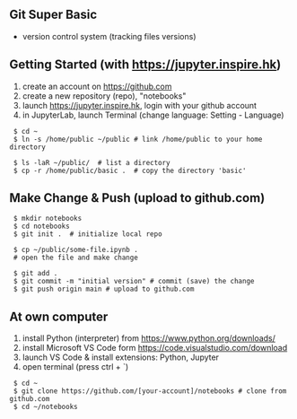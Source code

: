 ## Git Super Basic

- version control system (tracking files versions)

## Getting Started (with https://jupyter.inspire.hk)

1. create an account on https://github.com
1. create a new repository (repo), "notebooks"
1. launch https://jupyter.inspire.hk, login with your github account
1. in JupyterLab, launch Terminal (change language: Setting - Language)

```
 $ cd ~
 $ ln -s /home/public ~/public # link /home/public to your home directory

 $ ls -laR ~/public/  # list a directory
 $ cp -r /home/public/basic .  # copy the directory 'basic'

```

## Make Change & Push (upload to github.com)

```
 $ mkdir notebooks
 $ cd notebooks
 $ git init .  # initialize local repo

 $ cp ~/public/some-file.ipynb .
 # open the file and make change

 $ git add .
 $ git commit -m "initial version" # commit (save) the change
 $ git push origin main # upload to github.com
```

## At own computer

1. install Python (interpreter) from https://www.python.org/downloads/
1. install Microsoft VS Code form https://code.visualstudio.com/download
1. launch VS Code & install extensions: Python, Jupyter
1. open terminal (press ctrl + `)

```
 $ cd ~
 $ git clone https://github.com/[your-account]/notebooks # clone from github.com
 $ cd ~/notebooks
```
